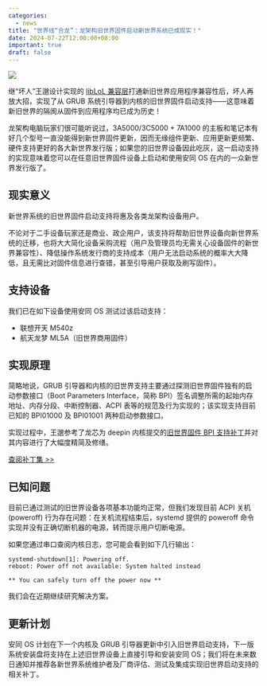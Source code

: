 ```yaml
---
categories:
  - news
title: "世界线“合龙”：龙架构旧世界固件启动新世界系统已成现实！"
date: 2024-07-22T12:00:00+08:00
important: true
draft: false
---
```

![](/assets/news/loongarch-oldworld-boot-support.jpg)


继“坏人”王邈设计实现的 [libLoL 兼容层](https://liblol.aosc.io/ "libLoL 兼容层")打通新旧世界应用程序兼容性后，坏人再放大招，实现了从 GRUB 系统引导器到内核的旧世界固件启动支持——这意味着新旧世界的隔阂从固件到应用程序均已成为历史！

龙架构电脑玩家们很可能听说过，3A5000/3C5000 + 7A1000 的主板和笔记本有好几个型号一直没能得到新世界固件更新，因而无缘组件更新、应用更新更频繁、硬件支持更好的各大新世界发行版；如果您的旧世界设备因此吃灰，这一启动支持的实现意味着您可以在任意旧世界固件设备上启动和使用安同 OS 在内的一众新世界发行版了。

## 现实意义

新世界系统的旧世界固件启动支持将惠及各类龙架构设备用户。

不论对于二手设备玩家还是商业、政企用户，该支持将帮助旧世界设备向新世界系统的迁移，也将大大简化设备采购流程（用户及管理员均无需关心设备固件的新世界兼容性）、降低操作系统发行商的支持成本（用户无法启动系统的概率大大降低，且无需比对固件信息进行查错，甚至引导用户获取及刷写固件）。

## 支持设备

我们已在如下设备使用安同 OS 测试过该启动支持：

- 联想开天 M540z
- 航天龙梦 ML5A（旧世界商用固件）

## 实现原理

简略地说，GRUB 引导器和内核的旧世界支持主要通过探测旧世界固件独有的启动参数接口（Boot Parameters Interface，简称 BPI）签名调整所需的起始内存地址、内存分段、中断控制器、ACPI 表等的规范及行为实现的；该实现支持目前已知的 BPI01000 及 BPI01001 两种启动参数接口。

实现过程中，王邈参考了龙芯为 deepin 内核提交的[旧世界固件 BPI 支持补丁](https://github.com/deepin-community/kernel/pull/130 "旧世界固件 BPI 支持补丁")并对其内容进行了大幅度精简及修缮。

[查阅补丁集 >> ](https://gist.github.com/shankerwangmiao/a15e17fc5c1c1dfb883490862107fcbb "查阅补丁 >> ")

## 已知问题

目前已通过测试的旧世界设备各项基本功能均正常，但我们发现目前 ACPI 关机 (poweroff) 行为存在问题：在关机流程结束后，systemd 提供的 poweroff 命令实现并没有正确切断机器的电源，转而提示用户切断电源。

如果您通过串口查阅内核日志，您可能会看到如下几行输出：

```
systemd-shutdown[1]: Powering off.
reboot: Power off not available: System halted instead

** You can safely turn off the power now **
```

我们会在近期继续研究解决方案。

## 更新计划

安同 OS 计划在下一个内核及 GRUB 引导器更新中引入旧世界启动支持，下一版系统安装盘将支持在上述旧世界设备上直接引导和安装安同 OS；我们将在未来数日通知并推荐各新世界系统维护者及厂商评估、测试及集成实现旧世界启动支持的相关补丁。
